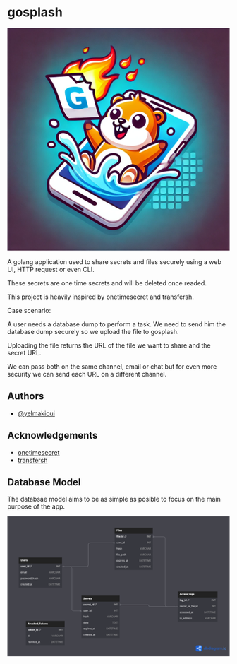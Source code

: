 # gosplash

![logo](assets/gosplash.webp)

A golang application used to share secrets and files securely using a web UI, HTTP request or even CLI.

These secrets are one time secrets and will be deleted once readed.

This project is heavily inspired by onetimesecret and transfersh.

Case scenario: 

A user needs a database dump to perform a task. We need to send him the database dump securely so we upload the file to gosplash.

Uploading the file returns the URL of the file we want to share and the secret URL.

We can pass both on the same channel, email or chat but for even more security we can send each URL on a different channel.


## Authors

- [@yelmakioui](https://www.github.com/YasenMakioui)

## Acknowledgements

- [onetimesecret](https://github.com/onetimesecret/onetimesecret)
- [transfersh](https://github.com/dutchcoders/transfer.sh)

## Database Model

The databsae model aims to be as simple as posible to focus on the main purpose of the app.

![datamodel](assets/gosplash-database.png)

